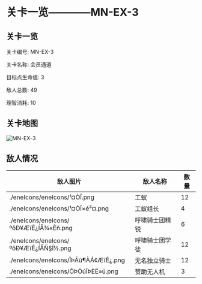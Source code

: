 # 关卡一览————MN-EX-3


## 关卡一览

关卡编号: MN-EX-3

关卡名称: 会员通道

目标点生命值: 3

敌人总数: 49

理智消耗: 10


## 关卡地图
![MN-EX-3](./oprMap/MN-EX-3.png)

## 敌人情况

| 敌人图片 | 敌人名称 | 数量  |
|---------|-----|-----|
| ./eneIcons/eneIcons/¹¤ÒÏ.png| 工蚁  |   12  |
| ./eneIcons/eneIcons/¹¤ÒÏ×é³¤.png| 工蚁组长  |   4  |
| ./eneIcons/eneIcons/ºôÐ¥ÆïÊ¿ÍÅ¾«Èñ.png| 呼啸骑士团精锐  |   6  |
| ./eneIcons/eneIcons/ºôÐ¥ÆïÊ¿ÍÅÑ§Í½.png| 呼啸骑士团学徒  |   12  |
| ./eneIcons/eneIcons/ÎÞÃû¶ÀÁ¢ÆïÊ¿.png| 无名独立骑士  |   12  |
| ./eneIcons/eneIcons/ÔÞÖúÎÞÈË»ú.png| 赞助无人机  |   3  |
